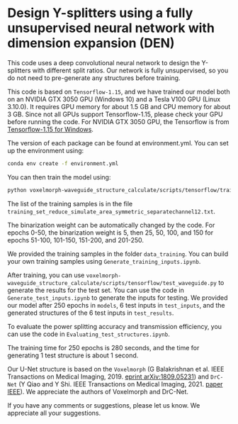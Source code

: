 # Design Y-splitters using a fully unsupervised neural network with dimension expansion (DEN)

This code uses a deep convolutional neural network to design the Y-splitters with different split ratios. Our network is fully unsupervised, so you do not need to pre-generate any structures before training.

This code is based on `Tensorflow-1.15`, and we have trained our model both on an NVIDIA GTX 3050 GPU (Windows 10) and a Tesla V100 GPU (Linux 3.10.0). It requires GPU memory for about 1.5 GB and CPU memory for about 3 GB. Since not all GPUs support Tensorflow-1.15, please check your GPU before running the code. For NVIDIA GTX 3050 GPU, the Tensorflow is from [Tensorflow-1.15 for Windows](https://github.com/Fannhhyy/tensorflow1.15-whl-and-cpp-api-for-win-and-rtx3090).

The version of each package can be found at environment.yml. You can set up the environment using:
```sh
conda env create -f environment.yml
```

You can then train the model using:
```sh
python voxelmorph-waveguide_structure_calculate/scripts/tensorflow/train_waveguide.py
```
The list of the training samples is in the file `training_set_reduce_simulate_area_symmetric_separatechannel12.txt`.

The binarization weight can be automatically changed by the code. For epochs 0-50, the binarization weight is 5, then 25, 50, 100, and 150 for epochs 51-100, 101-150, 151-200, and 201-250.

We provided the training samples in the folder `data_training`. You can build your own training samples using `Generate_training_inputs.ipynb`.

After training, you can use `voxelmorph-waveguide_structure_calculate/scripts/tensorflow/test_waveguide.py` to generate the results for the test set. You can use the code in `Generate_test_inputs.ipynb` to generate the inputs for testing. We provided our model after 250 epochs in `models`, 6 test inputs in `test_inputs`, and the generated structures of the 6 test inputs in `test_results`.

To evaluate the power splitting accuracy and transmission efficiency, you can use the code in `Evaluating_test_structures.ipynb`.

The training time for 250 epochs is 280 seconds, and the time for generating 1 test structure is about 1 second.

Our U-Net structure is based on the `Voxelmorph` (G Balakrishnan et al. IEEE Transactions on Medical Imaging, 2019. [eprint arXiv:1809.05231](https://arxiv.org/abs/1809.05231)) and `DrC-Net` (Y Qiao and Y Shi. IEEE Transactions on Medical Imaging, 2021. [paper IEEE](https://ieeexplore.ieee.org/abstract/document/9645553?casa_token=901ZUDeI2JgAAAAA:nv_TH_95Th5PI_scvLp9boOJ5JZqOATtHQiZ61YTw1cl2EDlaKPUgdMTA7Oi-hd1iXp6EQWb)). We appreciate the authors of Voxelmorph and DrC-Net.

If you have any comments or suggestions, please let us know. We appreciate all your suggestions.
